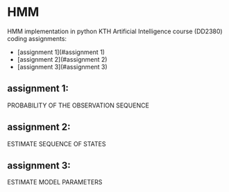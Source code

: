 # HMM
HMM implementation in python
KTH Artificial Intelligence course (DD2380) coding assignments:
* [assignment 1](#assignment 1)
* [assignment 2](#assignment 2)
* [assignment 3](#assignment 3)

## assignment 1:
PROBABILITY OF THE OBSERVATION SEQUENCE

## assignment 2:
ESTIMATE SEQUENCE OF STATES

## assignment 3:
ESTIMATE MODEL PARAMETERS

